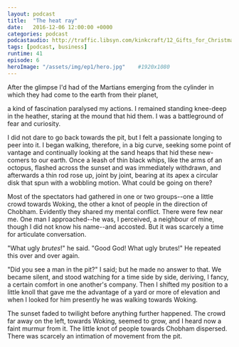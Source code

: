 ```yaml
---
layout: podcast
title:  "The heat ray"
date:   2016-12-06 12:00:00 +0000
categories: podcast
podcastaudio: http://traffic.libsyn.com/kinkcraft/12_Gifts_for_Christmas.mp3
tags: [podcast, business]
runtime: 41
episode: 6
heroImage: "/assets/img/ep1/hero.jpg"    #1920x1080
---
```

After the glimpse I'd had of the Martians emerging from the
cylinder in which they had come to the earth from their planet, 

a kind of fascination paralysed my actions. I remained standing knee-deep 
in the heather, staring at the mound that hid them.  I was a battleground of fear and curiosity.

I did not dare to go back towards the pit, but I felt a passionate
longing to peer into it.  I began walking, therefore, in a big curve,
seeking some point of vantage and continually looking at the sand
heaps that hid these new-comers to our earth.  Once a leash of thin
black whips, like the arms of an octopus, flashed across the sunset
and was immediately withdrawn, and afterwards a thin rod rose up,
joint by joint, bearing at its apex a circular disk that spun with a
wobbling motion.  What could be going on there?

Most of the spectators had gathered in one or two groups--one a
little crowd towards Woking, the other a knot of people in the
direction of Chobham.  Evidently they shared my mental conflict.
There were few near me.  One man I approached--he was, I perceived,
a neighbour of mine, though I did not know his name--and accosted.
But it was scarcely a time for articulate conversation.

"What ugly _brutes_!" he said.  "Good God!  What ugly brutes!"  He
repeated this over and over again.

"Did you see a man in the pit?" I said; but he made no answer to
that.  We became silent, and stood watching for a time side by side,
deriving, I fancy, a certain comfort in one another's company.  Then I
shifted my position to a little knoll that gave me the advantage of a
yard or more of elevation and when I looked for him presently he was
walking towards Woking.

The sunset faded to twilight before anything further happened.  The
crowd far away on the left, towards Woking, seemed to grow, and I
heard now a faint murmur from it.  The little knot of people towards
Chobham dispersed.  There was scarcely an intimation of movement from
the pit.